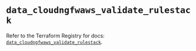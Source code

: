 # `data_cloudngfwaws_validate_rulestack`

Refer to the Terraform Registry for docs: [`data_cloudngfwaws_validate_rulestack`](https://registry.terraform.io/providers/paloaltonetworks/cloudngfwaws/3.0.4/docs/data-sources/validate_rulestack).
